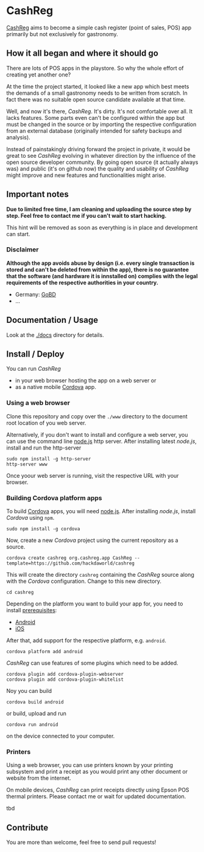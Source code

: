 # CashReg

[CashReg](https://cashreg.org) aims to become a simple cash register (point of sales, POS) app primarily but not exclusively for gastronomy.

## How it all began and where it should go

There are lots of POS apps in the playstore.
So why the whole effort of creating yet another one?

At the time the project started, it looked like a new app which best meets the demands of a small gastronomy needs to be written from scratch.
In fact there was no suitable open source candidate available at that time.

Well, and now it's there, *CashReg*.
It's dirty. It's not comfortable over all. It lacks features.
Some parts even can't be configured within the app but must be changed in the source or by importing the respective configuration from an external database (originally intended for safety backups and analysis). 

Instead of painstakingly driving forward the project in private, it would be great to see *CashReg* evolving in whatever direction by the influence of the open source developer community. 
By going open source (it actually always was) and public (it's on github now) the quality and usability of *CashReg* might improve and new features and functionalities might arise.

## Important notes 
 
**Due to limited free time, I am cleaning and uploading the source step by step. Feel free to contact me if you can't wait to start hacking.**

This hint will be removed as soon as everything is in place and development can start.

### Disclaimer

**Although the app avoids abuse by design (i.e. every single transaction is stored and can't be deleted from within the app), there is no guarantee that the software (and hardware it is innstalled on) complies with the legal requirements of the respective authorities in your country.**

* Germany: [GoBD](https://www.bundesfinanzministerium.de/Content/DE/Downloads/BMF_Schreiben/Weitere_Steuerthemen/Abgabenordnung/Datenzugriff_GDPdU/2014-11-14-GoBD.html) 
* ...

## Documentation / Usage

Look at the [./docs](./docs) directory for details.

## Install / Deploy

You can run *CashReg* 
* in your web browser hosting the app on a web server or
* as a native mobile [Cordova](http://cordova.apache.org/) app.

<!--
For first impressions, you can run the app in your browser using [this link](https://www.cashreg.org/app). Please note:
* do not use this link for production!
* a resolution equivalent to the one of common 10 inch tablets is required.
-->

### Using a web browser 

Clone this repository and copy over the `./www` directory to the document root location of you web server.

Alternatively, if you don't want to install and configure a web server, you can use the command line [node.js](http://nodejs.org/) http server.
After installing latest *node.js*, install and run the http-server
```
sudo npm install -g http-server
http-server www
```

Once yoour web server is running, visit the respective URL with your browser.

### Building Cordova platform apps

To build [Cordova](http://cordova.apache.org/) apps, you will need [node.js](https://nodejs.org/). After installing *node.js*, install *Cordova* using `npm`.
```
sudo npm install -g cordova
```

Now, create a new *Cordova* project using the current repository as a source.
```
cordova create cashreg org.cashreg.app CashReg --template=https://github.com/hackdaworld/cashreg
```

This will create the directory `cashreg` containing the *CashReg* source along with the *Cordova* configuration. Change to this new directory.
```
cd cashreg
```

Depending on the platform you want to build your app for, you need to install [prerequisites](https://cordova.apache.org/docs/en/latest/guide/cli/#install-pre-requisites-for-building):
* [Android](https://cordova.apache.org/docs/en/latest/guide/platforms/android/index.html#requirements-and-support)
* [iOS](https://cordova.apache.org/docs/en/latest/guide/platforms/ios/index.html#requirements-and-support)

After that, add support for the respective platform, e.g. `android`.
```
cordova platform add android
```

*CashReg* can use features of some plugins which need to be added.
```
cordova plugin add cordova-plugin-webserver
cordova plugin add cordova-plugin-whitelist
```

Noy you can build
```
cordova build android
```
or build, upload and run
```
cordova run android
```
on the device connected to your computer.

### Printers

Using a web browser, you can use printers known by your printing subsystem and print a receipt as you would print any other document or website from the internet.

On mobile devices, *CashReg* can print receipts directly using Epson POS thermal printers. Please contact me or wait for updated documentation.

tbd

## Contribute

You are more than welcome, feel free to send pull requests!
 
